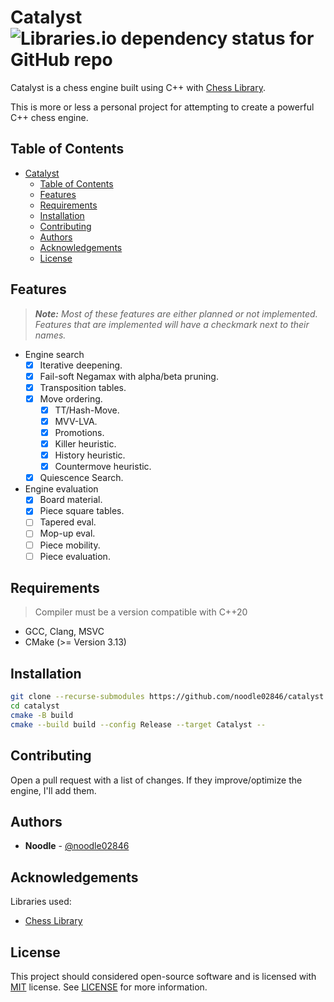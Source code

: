 # Catalyst ![Libraries.io dependency status for GitHub repo](https://img.shields.io/librariesio/github/Disservin/chess-library)

Catalyst is a chess engine built using C++ with [Chess Library](https://github.com/Disservin/chess-library).

This is more or less a personal project for attempting to create a powerful C++ chess engine.

## Table of Contents
- [Catalyst ](#catalyst-)
  - [Table of Contents](#table-of-contents)
  - [Features](#features)
  - [Requirements](#requirements)
  - [Installation](#installation)
  - [Contributing](#contributing)
  - [Authors](#authors)
  - [Acknowledgements](#acknowledgements)
  - [License](#license)

## Features

> ***Note:*** *Most of these features are either planned or not implemented.*
> *Features that are implemented will have a checkmark next to their names.*

* Engine search
  * [x] Iterative deepening.
  * [x] Fail-soft Negamax with alpha/beta pruning.
  * [x] Transposition tables.
  * [x] Move ordering.
    * [x] TT/Hash-Move.
    * [x] MVV-LVA.
    * [x] Promotions.
    * [x] Killer heuristic.
    * [x] History heuristic.
    * [x] Countermove heuristic.
  * [x] Quiescence Search.
* Engine evaluation
  * [x] Board material.
  * [x] Piece square tables.
  * [ ] Tapered eval.
  * [ ] Mop-up eval.
  * [ ] Piece mobility.
  * [ ] Piece evaluation.

## Requirements

> Compiler must be a version compatible with C++20

- GCC, Clang, MSVC
- CMake (>= Version 3.13)

## Installation

```sh
git clone --recurse-submodules https://github.com/noodle02846/catalyst.git
cd catalyst
cmake -B build
cmake --build build --config Release --target Catalyst --
```

## Contributing

Open a pull request with a list of changes. If they improve/optimize the engine, I'll add them.

## Authors

* **Noodle** - [@noodle02846](https://github.com/noodle02846)

## Acknowledgements

Libraries used:
* [Chess Library](https://github.com/Disservin/chess-library)

## License

This project should considered open-source software and is licensed with [MIT](https://tlo.mit.edu/understand-ip/exploring-mit-open-source-license-comprehensive-guide) license. See [LICENSE](LICENSE) for more information.